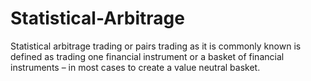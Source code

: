 # Statistical-Arbitrage
Statistical arbitrage trading or pairs trading as it is commonly known is defined as trading one financial instrument or a basket of financial instruments – in most cases to create a value neutral basket.
